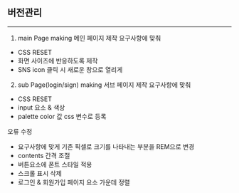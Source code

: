## 버전관리
---
1. main Page making
메인 페이지 제작 
요구사항에 맞춰 
- CSS RESET 
- 화면 사이즈에 반응하도록 제작
- SNS icon 클릭 시 새로운 창으로 열리게


2. sub Page(login/sign) making
서브 페이지 제작
요구사항에 맞춰
- CSS RESET
- input 요소 & 색상
- palette color 값 css 변수로 등록

오류 수정
- 요구사항에 맞게 기존 픽셀로 크기를 나타내는 부분을 REM으로 변경
- contents 간격 조절
- 버튼요소에 폰트 스타일 적용
- 스크롤 표시 삭제
- 로그인 & 회원가입 페이지 요소 가운데 정렬